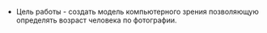 * Цель работы - создать модель компьютерного зрения позволяющую определять возраст человека по фотографии.
